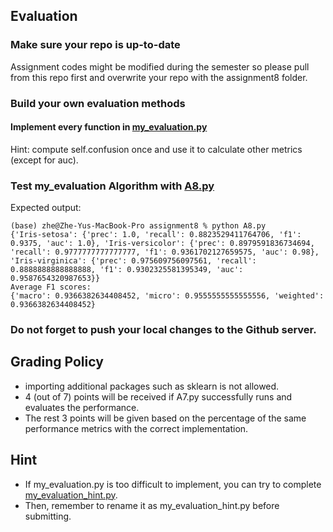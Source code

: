 ## Evaluation

### Make sure your repo is up-to-date

Assignment codes might be modified during the semester so please pull from this repo first and overwrite your repo with the assignment8 folder. 

### Build your own evaluation methods

#### Implement every function in [my_evaluation.py](https://github.com/hil-se/fds/blob/master/assignments/assignment8/my_evaluation.py)
Hint: compute self.confusion once and use it to calculate other metrics (except for auc).

### Test my_evaluation Algorithm with [A8.py](https://github.com/hil-se/fds/blob/master/assignments/assignment8/A8.py)

Expected output:
```
(base) zhe@Zhe-Yus-MacBook-Pro assignment8 % python A8.py 
{'Iris-setosa': {'prec': 1.0, 'recall': 0.8823529411764706, 'f1': 0.9375, 'auc': 1.0}, 'Iris-versicolor': {'prec': 0.8979591836734694, 'recall': 0.9777777777777777, 'f1': 0.9361702127659575, 'auc': 0.98}, 'Iris-virginica': {'prec': 0.975609756097561, 'recall': 0.8888888888888888, 'f1': 0.9302325581395349, 'auc': 0.9587654320987653}}
Average F1 scores: 
{'macro': 0.9366382634408452, 'micro': 0.9555555555555556, 'weighted': 0.9366382634408452}

```

### Do not forget to push your local changes to the Github server.

 
 ## Grading Policy
 - importing additional packages such as sklearn is not allowed.
 - 4 (out of 7) points will be received if A7.py successfully runs and evaluates the performance.
 - The rest 3 points will be given based on the percentage of the same performance metrics with the correct implementation.

## Hint
 - If my_evaluation.py is too difficult to implement, you can try to complete [my_evaluation_hint.py](https://github.com/hil-se/fds/blob/master/assignments/assignment8/my_evaluation_hint.py).
 - Then, remember to rename it as my_evaluation_hint.py before submitting. 
